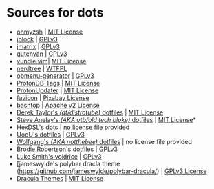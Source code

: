 # Sources for dots
- [ohmyzsh](https://github.com/ohmyzsh/ohmyzsh.git) | [MIT License](https://www.mit.edu/~amini/LICENSE.md)
- [jblock](https://gitlab.com/jgkamat/jblock.git) | [GPLv3](https://www.gnu.org/licenses/gpl-3.0.en.html)
- [jmatrix](https://gitlab.com/jgkamat/jmatrix.git) | [GPLv3](https://www.gnu.org/licenses/gpl-3.0.en.html)
- [qutenyan](https://gitlab.com/jgkamat/qutenyan.git) | [GPLv3](https://www.gnu.org/licenses/gpl-3.0.en.html)
- [vundle.vim](https://github.com/VundleVim/Vundle.vim.git)| [MIT License](https://www.mit.edu/~amini/LICENSE.md)
- [nerdtree](https://github.com/preservim/nerdtree.git) | [WTFPL](http://www.wtfpl.net/about/)
- [obmenu-generator](https://github.com/trizen/obmenu-generator) | [GPLv3](https://www.gnu.org/licenses/gpl-3.0.en.html)
- [ProtonDB-Tags](https://github.com/CorruptComputer/ProtonDB-Tags) | [MIT License](https://www.mit.edu/~amini/LICENSE.md)
- [ProtonUpdater](https://github.com/Termuellinator/ProtonUpdater) | [MIT License](https://www.mit.edu/~amini/LICENSE.md)
- [favicon](https://pixabay.com/pt/illustrations/logotipo-html-html5-%c3%adcone-2582748/) | [Pixabay License](https://pixabay.com/service/terms/#license)
- [bashtop](https://github.com/aristocratos/bashtop.git) | [Apache v2 License](https://www.apache.org/licenses/LICENSE-2.0)
- [Derek Taylor's *(dt/distrotube)* dotfiles](https://gitlab.com/dwt1/dotfiles.git) | [MIT License](https://www.mit.edu/~amini/LICENSE.md)
- [Steve Anelay's *(AKA otb/old tech bloke)* dotfiles](https://gitlab.com/OldTechBloke/dotfiles.git) | [MIT License](https://www.mit.edu/~amini/LICENSE.md)*
- [HexDSL's dots](https://git.hexdsl.co.uk/hexdsl/dots.git) | no license file provided
- [UooU's dotfiles](https://gitlab.com/uoou/dotfiles.git) | [GPLv3](https://www.gnu.org/licenses/gpl-3.0.en.html)
- [Wolfgang's *(AKA notthebee)* dotfiles](https://github.com/notthebee/dotfiles.git) | no license file provided
- [Brodie Robertson's dotfiles](https://github.com/BrodieRobertson/dotfiles.git) | [GPLv3](https://www.gnu.org/licenses/gpl-3.0.en.html)
- [Luke Smith's voidrice](https://github.com/LukeSmithxyz/voidrice.git) | [GPLv3](https://www.gnu.org/licenses/gpl-3.0.en.html)
- [jameswylde's polybar dracla theme (https://github.com/jameswylde/polybar-dracula/) | [GPLv3 License](https://www.gnu.org/licenses/gpl-3.0.en.html)
- [Dracula Themes](https://github.com/base16-templates/base16-xresources.git) | [MIT License](https://www.mit.edu/~amini/LICENSE.md)
